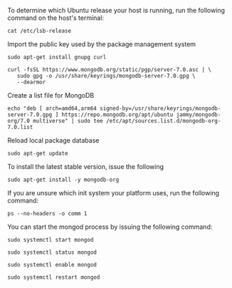 To determine which Ubuntu release your host is running, run the following command on the host's terminal:
````
cat /etc/lsb-release
````

Import the public key used by the package management system
````
sudo apt-get install gnupg curl
````
````
curl -fsSL https://www.mongodb.org/static/pgp/server-7.0.asc | \
   sudo gpg -o /usr/share/keyrings/mongodb-server-7.0.gpg \
   --dearmor
````

Create a list file for MongoDB
````
echo "deb [ arch=amd64,arm64 signed-by=/usr/share/keyrings/mongodb-server-7.0.gpg ] https://repo.mongodb.org/apt/ubuntu jammy/mongodb-org/7.0 multiverse" | sudo tee /etc/apt/sources.list.d/mongodb-org-7.0.list
````
Reload local package database
````
sudo apt-get update
````
To install the latest stable version, issue the following
````
sudo apt-get install -y mongodb-org
````
If you are unsure which init system your platform uses, run the following command:
````
ps --no-headers -o comm 1
````
You can start the mongod process by issuing the following command:
````
sudo systemctl start mongod
````
````
sudo systemctl status mongod
````
````
sudo systemctl enable mongod
````
````
sudo systemctl restart mongod
````
